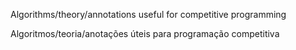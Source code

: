 Algorithms/theory/annotations useful for competitive programming

Algoritmos/teoria/anotações úteis para programação competitiva
